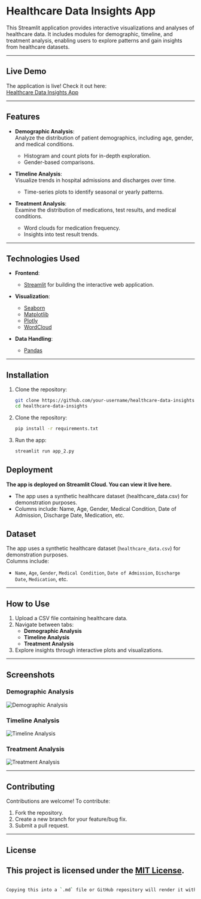 # **Healthcare Data Insights App**

This Streamlit application provides interactive visualizations and analyses of healthcare data. It includes modules for demographic, timeline, and treatment analysis, enabling users to explore patterns and gain insights from healthcare datasets.

---
## **Live Demo**

The application is live! Check it out here:  
[Healthcare Data Insights App](https://healthcare-data-insights-project-nmt6hvguokpvmhdx9knm49.streamlit.app)

---
## **Features**

- **Demographic Analysis**:  
  Analyze the distribution of patient demographics, including age, gender, and medical conditions.  
  - Histogram and count plots for in-depth exploration.
  - Gender-based comparisons.

- **Timeline Analysis**:  
  Visualize trends in hospital admissions and discharges over time.  
  - Time-series plots to identify seasonal or yearly patterns.

- **Treatment Analysis**:  
  Examine the distribution of medications, test results, and medical conditions.  
  - Word clouds for medication frequency.
  - Insights into test result trends.

---

## **Technologies Used**

- **Frontend**:  
  - [Streamlit](https://streamlit.io/) for building the interactive web application.

- **Visualization**:  
  - [Seaborn](https://seaborn.pydata.org/)  
  - [Matplotlib](https://matplotlib.org/)  
  - [Plotly](https://plotly.com/)  
  - [WordCloud](https://github.com/amueller/word_cloud)  

- **Data Handling**:  
  - [Pandas](https://pandas.pydata.org/)

---

## **Installation**

1. Clone the repository:  
   ```bash
   git clone https://github.com/your-username/healthcare-data-insights.git
   cd healthcare-data-insights

2. Clone the repository:  
   ```bash
   pip install -r requirements.txt
3. Run the app:  
   ```bash
   streamlit run app_2.py


## **Deployment**  
**The app is deployed on Streamlit Cloud. You can view it live here.**
- The app uses a synthetic healthcare dataset (healthcare_data.csv) for demonstration purposes.
- Columns include:
 Name, Age, Gender, Medical Condition, Date of Admission, Discharge Date, Medication, etc.
## **Dataset**

The app uses a synthetic healthcare dataset (`healthcare_data.csv`) for demonstration purposes.  
Columns include:  
- `Name`, `Age`, `Gender`, `Medical Condition`, `Date of Admission`, `Discharge Date`, `Medication`, etc.

---

## **How to Use**

1. Upload a CSV file containing healthcare data.  
2. Navigate between tabs:
   - **Demographic Analysis**
   - **Timeline Analysis**
   - **Treatment Analysis**
3. Explore insights through interactive plots and visualizations.

---

## **Screenshots**

### Demographic Analysis  
![Demographic Analysis](demographic.JPG)

### Timeline Analysis  
![Timeline Analysis](Timeline.JPG)

### Treatment Analysis  
![Treatment Analysis](Treatment.JPG)

---

## **Contributing**

Contributions are welcome! To contribute:  
1. Fork the repository.  
2. Create a new branch for your feature/bug fix.  
3. Submit a pull request.

---

## **License**

This project is licensed under the [MIT License](LICENSE).
---
```bash
  
Copying this into a `.md` file or GitHub repository will render it with proper headers, lists, and formatting. Let me know if you need further assistance!


